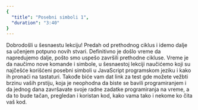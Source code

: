 ```yaml
---
{
  "title": "Posebni simboli 1",
  "duration": "3:40"
}
---
```


Dobrodošli u šesnaestu lekciju! Predah od prethodnog ciklus i idemo dalje sa učenjem potpuno novih stvari. Definitivno je došlo vreme da napredujemo dalje, pošto smo uspešo završili prethodne cikluse. Vreme je da naučimo nove komande i simbole, u šesnaestoj lekciji naučićemo koji su najčešće korišćeni posebni simboli u JavaScript programskom jeziku i kako ih pronaći na tastaturi. Takođe biće vam dat link za test gde možete vežbti brzinu vaših prstiju, koja je neophodna da biste se bavili programiranjem i da jednog dana završavate svoje radne zadatke programiranja na vreme, a da to bude tačan, pregledan i koristan kod, kako vama tako i nekome ko čita vaš kod. 
